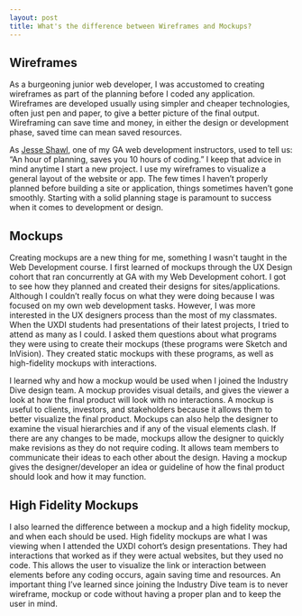 ```yaml
---
layout: post
title: What's the difference between Wireframes and Mockups?
---
```


## Wireframes
As a burgeoning junior web developer, I was accustomed to creating wireframes as part of the planning before I coded any application. Wireframes are developed usually using simpler and cheaper technologies, often just pen and paper, to give a better picture of the final output. Wireframing can save time and money, in either the design or development phase, saved time can mean saved resources.

As [Jesse Shawl](https://twitter.com/jshawl), one of my GA web development instructors, used to tell us: “An hour of planning, saves you 10 hours of coding.” I keep that advice in mind anytime I start a new project. I use my wireframes to visualize a general layout of the website or app. The few times I haven’t properly planned before building a site or application, things sometimes haven’t gone smoothly. Starting with a solid planning stage is paramount to success when it comes to development or design.

## Mockups
Creating mockups are a new thing for me, something I wasn't taught in the Web Development course. I first learned of mockups through the UX Design cohort that ran concurrently at GA with my Web Development cohort. I got to see how they planned and created their designs for sites/applications. Although I couldn’t really focus on what they were doing because I was focused on my own web development tasks. However, I was more interested in the UX designers process than the most of my classmates. When the UXDI students had presentations of their latest projects, I tried to attend as many as I could. I asked them questions about what programs they were using to create their mockups (these programs were Sketch and InVision). They created static mockups with these programs, as well as high-fidelity mockups with interactions.

I learned why and how a mockup would be used when I joined the Industry Dive design team. A mockup provides visual details, and gives the viewer a look at how the final product will look with no interactions. A mockup is useful to clients, investors, and stakeholders because it allows them to better visualize the final product. Mockups can also help the designer to examine the visual hierarchies and if any of the visual elements clash. If there are any changes to be made, mockups allow the designer to quickly make revisions as they do not require coding. It allows team members to communicate their ideas to each other about the design. Having a mockup gives the designer/developer an idea or guideline of how the final product should look and how it may function.

## High Fidelity Mockups
I also learned the difference between a mockup and a high fidelity mockup, and when each should be used. High fidelity mockups are what I was viewing when I attended the UXDI cohort’s design presentations. They had interactions that worked as if they were actual websites, but they used no code. This allows the user to visualize the link or interaction between elements before any coding occurs, again saving time and resources. An important thing I’ve learned since joining the Industry Dive team is to never wireframe, mockup or code without having a proper plan and to keep the user in mind.

